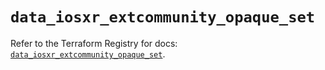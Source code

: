 # `data_iosxr_extcommunity_opaque_set`

Refer to the Terraform Registry for docs: [`data_iosxr_extcommunity_opaque_set`](https://registry.terraform.io/providers/ciscodevnet/iosxr/0.6.0/docs/data-sources/extcommunity_opaque_set).
